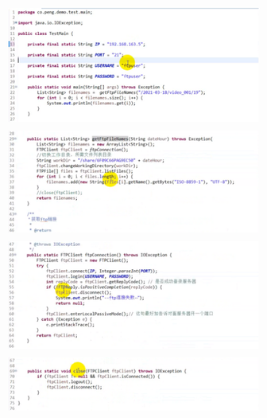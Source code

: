 ![image-20220711000303925](MarkDownImages/Java.assets/image-20220711000303925.png)

![image-20220711000401984](MarkDownImages/Java.assets/image-20220711000401984.png)

![image-20220711000503553](MarkDownImages/Java.assets/image-20220711000503553.png)

![image-20220711000541084](MarkDownImages/Java.assets/image-20220711000541084.png)

